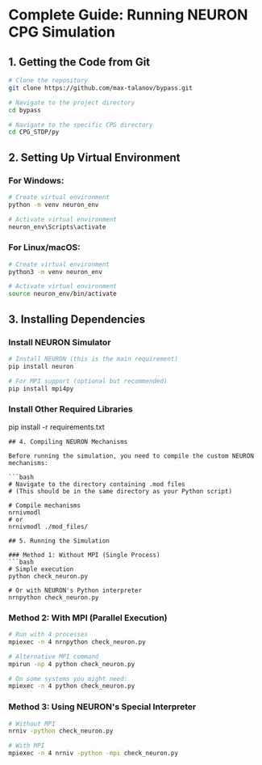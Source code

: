 # Complete Guide: Running NEURON CPG Simulation

## 1. Getting the Code from Git

```bash
# Clone the repository
git clone https://github.com/max-talanov/bypass.git

# Navigate to the project directory
cd bypass

# Navigate to the specific CPG directory
cd CPG_STDP/py
```

## 2. Setting Up Virtual Environment

### For Windows:
```bash
# Create virtual environment
python -m venv neuron_env

# Activate virtual environment
neuron_env\Scripts\activate
```

### For Linux/macOS:
```bash
# Create virtual environment
python3 -m venv neuron_env

# Activate virtual environment
source neuron_env/bin/activate
```

## 3. Installing Dependencies

### Install NEURON Simulator
```bash
# Install NEURON (this is the main requirement)
pip install neuron

# For MPI support (optional but recommended)
pip install mpi4py
```

### Install Other Required Libraries
pip install -r requirements.txt
```
## 4. Compiling NEURON Mechanisms

Before running the simulation, you need to compile the custom NEURON mechanisms:

```bash
# Navigate to the directory containing .mod files
# (This should be in the same directory as your Python script)

# Compile mechanisms
nrnivmodl 
# or 
nrnivmodl ./mod_files/

## 5. Running the Simulation

### Method 1: Without MPI (Single Process)
```bash
# Simple execution
python check_neuron.py

# Or with NEURON's Python interpreter
nrnpython check_neuron.py
```

### Method 2: With MPI (Parallel Execution)
```bash
# Run with 4 processes
mpiexec -n 4 nrnpython check_neuron.py

# Alternative MPI command
mpirun -np 4 python check_neuron.py

# On some systems you might need:
mpiexec -n 4 python check_neuron.py
```

### Method 3: Using NEURON's Special Interpreter
```bash
# Without MPI
nrniv -python check_neuron.py

# With MPI
mpiexec -n 4 nrniv -python -mpi check_neuron.py
```